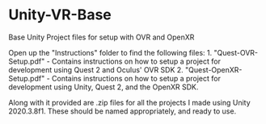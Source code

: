 # Unity-VR-Base
 Base Unity Project files for setup with OVR and OpenXR

Open up the "Instructions" folder to find the following files:
	1. "Quest-OVR-Setup.pdf" - Contains instructions on how to setup a project for development using Quest 2 and Oculus' OVR SDK
	2. "Quest-OpenXR-Setup.pdf" - Contains instructions on how to setup a project for development using Unity, Quest 2, and the OpenXR SDK.
	
Along with it provided are .zip files for all the projects I made using Unity 2020.3.8f1. These should be named appropriately, and ready to use.

